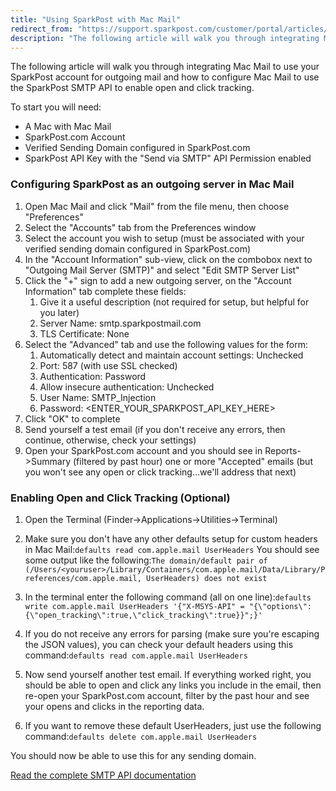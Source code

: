 ```yaml
---
title: "Using SparkPost with Mac Mail"
redirect_from: "https://support.sparkpost.com/customer/portal/articles/2045652-using-sparkpost-with-mac-mail"
description: "The following article will walk you through integrating Mac Mail to use your Spark Post account for outgoing mail and how to configure Mac Mail to use the Spark Post SMTP API to enable open and click tracking To start you will need A Mac with Mac Mail Spark Post..."
---
```


The following article will walk you through integrating Mac Mail to use your SparkPost account for outgoing mail and how to configure Mac Mail to use the SparkPost SMTP API to enable open and click tracking.

To start you will need:

*   A Mac with Mac Mail
*   SparkPost.com Account
*   Verified Sending Domain configured in SparkPost.com
*   SparkPost API Key with the "Send via SMTP" API Permission enabled

 ### Configuring SparkPost as an outgoing server in Mac Mail 

1.  Open Mac Mail and click "Mail" from the file menu, then choose "Preferences"
2.  Select the "Accounts" tab from the Preferences window
3.  Select the account you wish to setup (must be associated with your verified sending domain configured in SparkPost.com)
4.  In the "Account Information" sub-view, click on the combobox next to "Outgoing Mail Server (SMTP)" and select "Edit SMTP Server List"
5.  Click the "+" sign to add a new outgoing server, on the "Account Information" tab complete these fields:
    1.  Give it a useful description (not required for setup, but helpful for you later)
    2.  Server Name: smtp.sparkpostmail.com
    3.  TLS Certificate: None
6.  Select the "Advanced" tab and use the following values for the form:
    1.  Automatically detect and maintain account settings: Unchecked
    2.  Port: 587 (with use SSL checked)
    3.  Authentication: Password
    4.  Allow insecure authentication: Unchecked
    5.  User Name: SMTP_Injection
    6.  Password: <ENTER_YOUR_SPARKPOST_API_KEY_HERE>
7.  Click "OK" to complete
8.  Send yourself a test email (if you don't receive any errors, then continue, otherwise, check your settings)
9.  Open your SparkPost.com account and you should see in Reports->Summary (filtered by past hour) one or more "Accepted" emails (but you won't see any open or click tracking...we'll address that next)

 ### Enabling Open and Click Tracking (Optional) 

1.  Open the Terminal (Finder->Applications->Utilities->Terminal)
2.  Make sure you don't have any other defaults setup for custom headers in Mac Mail:`​defaults read com.apple.mail UserHeaders`
    You should see some output like the following:`The domain/default pair of (/Users/<youruser>/Library/Containers/com.apple.mail/Data/Library/Preferences/com.apple.mail, UserHeaders) does not exist`
3.  In the terminal enter the following command (all on one line):`​defaults write com.apple.mail UserHeaders '{"X-MSYS-API" = "{\"options\":{\"open_tracking\":true,\"click_tracking\":true}}";}'`
4.  If you do not receive any errors for parsing (make sure you're escaping the JSON values), you can check your default headers using this command:`​defaults read com.apple.mail UserHeaders`
5.  Now send yourself another test email. If everything worked right, you should be able to open and click any links you include in the email, then re-open your SparkPost.com account, filter by the past hour and see your opens and clicks in the reporting data.

6.  If you want to remove these default UserHeaders, just use the following command:`defaults delete com.apple.mail UserHeaders`

You should now be able to use this for any sending domain.

[Read the complete SMTP API documentation](https://www.sparkpost.com/api#/reference/smtp-api)